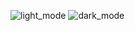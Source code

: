 ![light_mode](https://user-images.githubusercontent.com/72157067/120660035-2a62ea80-c49c-11eb-8530-24841bb392d0.png)
![dark_mode](https://user-images.githubusercontent.com/72157067/120660210-58e0c580-c49c-11eb-925d-a0c0c62f7c72.png)
